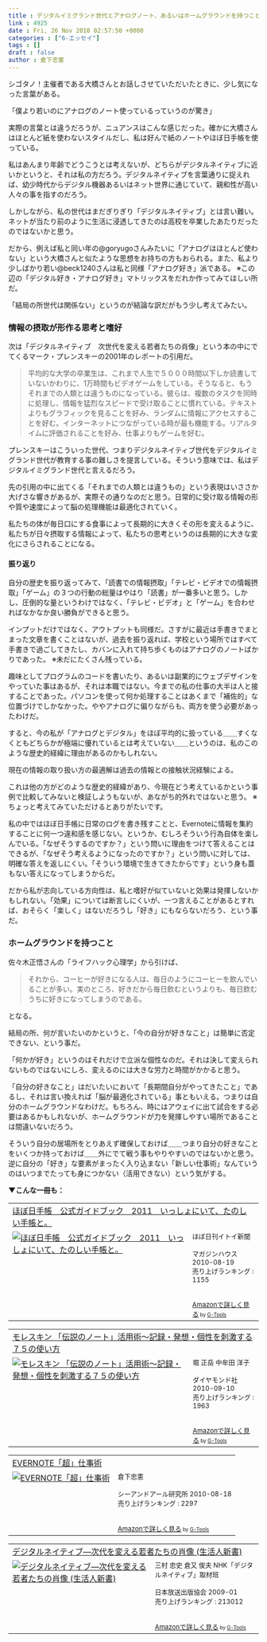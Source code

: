 ```yaml
---
title : デジタルイミグランド世代とアナログノート、あるいはホームグラウンドを持つこと
link : 4925
date : Fri, 26 Nov 2010 02:57:50 +0000
categories : ["6-エッセイ"]
tags : []
draft : false
author : 倉下忠憲
---
```


シゴタノ！主催者である大橋さんとお話しさせていただいたときに、少し気になった言葉がある。

「僕より若いのにアナログのノート使っているっていうのが驚き」

実際の言葉とは違うだろうが、ニュアンスはこんな感じだった。確かに大橋さんはほとんど紙を使わないスタイルだし、私は好んで紙のノートやほぼ日手帳を使っている。

私はあんまり年齢でどうこうとは考えないが、どちらがデジタルネイティブに近いかというと、それは私の方だろう。デジタルネイティブを言葉通りに捉えれば、幼少時代からデジタル機器あるいはネット世界に通じていて、親和性が高い人々の事を指すのだろう。

しかしながら、私の世代はまだぎりぎり「デジタルネイティブ」とは言い難い。ネットが当たり前のように生活に浸透してきたのは高校を卒業したあたりだったのではないかと思う。

だから、例えば私と同い年の@goryugoさんみたいに「アナログはほとんど使わない」という大橋さんと似たような思想をお持ちの方もおられる。また、私より少しばかり若い@beck1240さんは私と同様「アナログ好き」派である。
※この辺の「デジタル好き・アナログ好き」マトリックスをだれか作ってみてほしい所だ。

「結局の所世代は関係ない」というのが結論な訳だがもう少し考えてみたい。

<h3>情報の摂取が形作る思考と嗜好</h3>
次は「デジタルネイティブ　次世代を変える若者たちの肖像」という本の中にでてくるマーク・プレンスキーの2001年のレポートの引用だ。

<blockquote>
平均的な大学の卒業生は、これまで人生で５０００時間以下しか読書していないかわりに、1万時間もビデオゲームをしている。そうなると、もうそれまでの人類とは違うものになっている。彼らは、複数のタスクを同時に処理し、情報を猛烈なスピードで受け取ることに慣れている。テキストよりもグラフィックを見ることを好み、ランダムに情報にアクセスすることを好む。インターネットにつながっている時が最も機能する。リアルタイムに評価されることを好み、仕事よりもゲームを好む。
</blockquote>

プレンスキーはこういった世代、つまりデジタルネイティブ世代をデジタルイミグランド世代が教育する事の難しさを提言している。そういう意味では、私はデジタルイミグランド世代と言えるだろう。

先の引用の中に出てくる「それまでの人類とは違うもの」という表現はいささか大げさな響きがあるが、実際その通りなのだと思う。日常的に受け取る情報の形や質や速度によって脳の処理機能は最適化されていく。

私たちの体が毎日口にする食事によって長期的に大きくその形を変えるように、私たちが日々摂取する情報によって、私たちの思考というのは長期的に大きな変化にさらされることになる。

<h4>振り返り</h4>
自分の歴史を振り返ってみて、「読書での情報摂取」「テレビ・ビデオでの情報摂取」「ゲーム」の３つの行動の総量はやはり「読書」が一番多いと思う。しかし、圧倒的な量というわけではなく、「テレビ・ビデオ」と「ゲーム」を合わせればなかなか良い勝負ができると思う。

インプットだけではなく、アウトプットも同様だ。さすがに最近は手書きでまとまった文章を書くことはないが、過去を振り返れば、学校という場所ではすべて手書きで過ごしてきたし、カバンに入れて持ち歩くものはアナログのノートばかりであった。
※未だにたくさん残っている。

趣味としてプログラムのコードを書いたり、あるいは副業的にウェブデザインをやっていた事はあるが、それは本職ではない。今までの私の仕事の大半は人と接することであった。パソコンを使って何か処理することはあくまで「補佐的」な位置づけでしかなかった。ややアナログに偏りながらも、両方を使う必要があったわけだ。

すると、今の私が「アナログとデジタル」をほぼ平均的に扱っている＿＿すくなくともどちらかが極端に優れているとは考えていない＿＿というのは、私のこのような歴史的経緯に理由があるのかもしれない。

現在の情報の取り扱い方の最適解は過去の情報との接触状況経験による。

これは他の方がどのような歴史的経緯があり、今現在どう考えているかという事例で比較してみないと検証しようもないが、あながち的外れではないと思う。
※ちょっと考えてみていただけるとありがたいです。

私の中ではほぼ日手帳に日常のログを書き残すことと、Evernoteに情報を集約することに何一つ違和感を感じない。というか、むしろそういう行為自体を楽しんでいる。「なぜそうするのですか？」という問いに理由をつけて答えることはできるが、「なぜそう考えるようになったのですか？」という問いに対しては、明確な答えを返しにくい。「そういう環境で生きてきたからです」という身も蓋もない答えになってしまうからだ。

だから私が志向している方向性は、私と嗜好が似ていないと効果は発揮しないかもしれない。「効果」については断言しにくいが、一つ言えることがあるとすれば、おそらく「楽しく」はないだろうし「好き」にもならないだろう、という事だ。

<h3>ホームグラウンドを持つこと</h3>
佐々木正悟さんの「ライフハック心理学」から引けば、

<blockquote>
それから、コーヒーが好きになる人は、毎日のようにコーヒーを飲んでいることが多い。実のところ、好きだから毎日飲むというよりも、毎日飲むうちに好きになってしまうのである。
</blockquote>

となる。

結局の所、何が言いたいのかというと、「今の自分が好きなこと」は簡単に否定できない、という事だ。

「何かが好き」というのはそれだけで立派な個性なのだ。それは決して変えられないものではないにしろ、変えるのには大きな労力と時間がかかると思う。

「自分の好きなこと」はだいたいにおいて「長期間自分がやってきたこと」であるし、それは言い換えれば「脳が最適化されている」事ともいえる。つまりは自分のホームグラウンドなわけだ。もちろん、時にはアウェイに出て試合をする必要はあるかもしれないが、ホームグラウンドが力を発揮しやすい場所であることは間違いないだろう。

そういう自分の居場所をとりあえず確保しておけば＿＿つまり自分の好きなことをいくつか持っておけば＿＿外にでて戦う事もやりやすいのではないかと思う。逆に自分の「好き」な要素がまったく入り込まない「新しい仕事術」なんていうのはいつまでたっても身につかない（活用できない）という気がする。

<strong>▼こんな一冊も：</strong>
<table  border="0" cellpadding="5"><tr><td colspan="2"><a href="http://www.amazon.co.jp/%E3%81%BB%E3%81%BC%E6%97%A5%E6%89%8B%E5%B8%B3-%E5%85%AC%E5%BC%8F%E3%82%AC%E3%82%A4%E3%83%89%E3%83%96%E3%83%83%E3%82%AF-2011-%E3%81%84%E3%81%A3%E3%81%97%E3%82%87%E3%81%AB%E3%81%84%E3%81%A6%E3%80%81%E3%81%9F%E3%81%AE%E3%81%97%E3%81%84%E6%89%8B%E5%B8%B3%E3%81%A8%E3%80%82-%E3%81%BB%E3%81%BC%E6%97%A5%E5%88%8A%E3%82%A4%E3%83%88%E3%82%A4%E6%96%B0%E8%81%9E/dp/4838721595%3FSubscriptionId%3D15SMZCTB9V8NGR2TW082%26tag%3Drashita1000-22%26linkCode%3Dxm2%26camp%3D2025%26creative%3D165953%26creativeASIN%3D4838721595" target="_top">ほぼ日手帳　公式ガイドブック　2011　いっしょにいて、たのしい手帳と。</a><img src="http://www.assoc-amazon.jp/e/ir?t=rashita1000-22&l=ur2&o=9" width="1" height="1" style="border: none;" alt="" /></td></tr><tr><td valign="top"><a href="http://www.amazon.co.jp/%E3%81%BB%E3%81%BC%E6%97%A5%E6%89%8B%E5%B8%B3-%E5%85%AC%E5%BC%8F%E3%82%AC%E3%82%A4%E3%83%89%E3%83%96%E3%83%83%E3%82%AF-2011-%E3%81%84%E3%81%A3%E3%81%97%E3%82%87%E3%81%AB%E3%81%84%E3%81%A6%E3%80%81%E3%81%9F%E3%81%AE%E3%81%97%E3%81%84%E6%89%8B%E5%B8%B3%E3%81%A8%E3%80%82-%E3%81%BB%E3%81%BC%E6%97%A5%E5%88%8A%E3%82%A4%E3%83%88%E3%82%A4%E6%96%B0%E8%81%9E/dp/4838721595%3FSubscriptionId%3D15SMZCTB9V8NGR2TW082%26tag%3Drashita1000-22%26linkCode%3Dxm2%26camp%3D2025%26creative%3D165953%26creativeASIN%3D4838721595" target="_top"><img src="http://ecx.images-amazon.com/images/I/61GMvGfaJKL._SL160_.jpg" border="0" alt="ほぼ日手帳　公式ガイドブック　2011　いっしょにいて、たのしい手帳と。" /></a></td><td valign="top"><font size="-1">ほぼ日刊イトイ新聞 <br /><br />マガジンハウス  2010-08-19<br />売り上げランキング : 1155<br /><br /><br /><a href="http://www.amazon.co.jp/%E3%81%BB%E3%81%BC%E6%97%A5%E6%89%8B%E5%B8%B3-%E5%85%AC%E5%BC%8F%E3%82%AC%E3%82%A4%E3%83%89%E3%83%96%E3%83%83%E3%82%AF-2011-%E3%81%84%E3%81%A3%E3%81%97%E3%82%87%E3%81%AB%E3%81%84%E3%81%A6%E3%80%81%E3%81%9F%E3%81%AE%E3%81%97%E3%81%84%E6%89%8B%E5%B8%B3%E3%81%A8%E3%80%82-%E3%81%BB%E3%81%BC%E6%97%A5%E5%88%8A%E3%82%A4%E3%83%88%E3%82%A4%E6%96%B0%E8%81%9E/dp/4838721595%3FSubscriptionId%3D15SMZCTB9V8NGR2TW082%26tag%3Drashita1000-22%26linkCode%3Dxm2%26camp%3D2025%26creative%3D165953%26creativeASIN%3D4838721595" target="_top">Amazonで詳しく見る</a></font><font size="-2"> by <a href="http://www.goodpic.com/mt/aws/index.html" >G-Tools</a></font></td></tr></table>

<table  border="0" cellpadding="5"><tr><td colspan="2"><a href="http://www.amazon.co.jp/%E3%83%A2%E3%83%AC%E3%82%B9%E3%82%AD%E3%83%B3-%E3%80%8C%E4%BC%9D%E8%AA%AC%E3%81%AE%E3%83%8E%E3%83%BC%E3%83%88%E3%80%8D%E6%B4%BB%E7%94%A8%E8%A1%93%EF%BD%9E%E8%A8%98%E9%8C%B2%E3%83%BB%E7%99%BA%E6%83%B3%E3%83%BB%E5%80%8B%E6%80%A7%E3%82%92%E5%88%BA%E6%BF%80%E3%81%99%E3%82%8B%EF%BC%97%EF%BC%95%E3%81%AE%E4%BD%BF%E3%81%84%E6%96%B9-%E5%A0%80-%E6%AD%A3%E5%B2%B3/dp/4478013268%3FSubscriptionId%3D15SMZCTB9V8NGR2TW082%26tag%3Drashita1000-22%26linkCode%3Dxm2%26camp%3D2025%26creative%3D165953%26creativeASIN%3D4478013268" target="_top">モレスキン 「伝説のノート」活用術～記録・発想・個性を刺激する７５の使い方</a><img src="http://www.assoc-amazon.jp/e/ir?t=rashita1000-22&l=ur2&o=9" width="1" height="1" style="border: none;" alt="" /></td></tr><tr><td valign="top"><a href="http://www.amazon.co.jp/%E3%83%A2%E3%83%AC%E3%82%B9%E3%82%AD%E3%83%B3-%E3%80%8C%E4%BC%9D%E8%AA%AC%E3%81%AE%E3%83%8E%E3%83%BC%E3%83%88%E3%80%8D%E6%B4%BB%E7%94%A8%E8%A1%93%EF%BD%9E%E8%A8%98%E9%8C%B2%E3%83%BB%E7%99%BA%E6%83%B3%E3%83%BB%E5%80%8B%E6%80%A7%E3%82%92%E5%88%BA%E6%BF%80%E3%81%99%E3%82%8B%EF%BC%97%EF%BC%95%E3%81%AE%E4%BD%BF%E3%81%84%E6%96%B9-%E5%A0%80-%E6%AD%A3%E5%B2%B3/dp/4478013268%3FSubscriptionId%3D15SMZCTB9V8NGR2TW082%26tag%3Drashita1000-22%26linkCode%3Dxm2%26camp%3D2025%26creative%3D165953%26creativeASIN%3D4478013268" target="_top"><img src="http://ecx.images-amazon.com/images/I/41VgbswUmcL._SL160_.jpg" border="0" alt="モレスキン 「伝説のノート」活用術～記録・発想・個性を刺激する７５の使い方" /></a></td><td valign="top"><font size="-1">堀 正岳 中牟田 洋子 <br /><br />ダイヤモンド社  2010-09-10<br />売り上げランキング : 1963<br /><br /><br /><a href="http://www.amazon.co.jp/%E3%83%A2%E3%83%AC%E3%82%B9%E3%82%AD%E3%83%B3-%E3%80%8C%E4%BC%9D%E8%AA%AC%E3%81%AE%E3%83%8E%E3%83%BC%E3%83%88%E3%80%8D%E6%B4%BB%E7%94%A8%E8%A1%93%EF%BD%9E%E8%A8%98%E9%8C%B2%E3%83%BB%E7%99%BA%E6%83%B3%E3%83%BB%E5%80%8B%E6%80%A7%E3%82%92%E5%88%BA%E6%BF%80%E3%81%99%E3%82%8B%EF%BC%97%EF%BC%95%E3%81%AE%E4%BD%BF%E3%81%84%E6%96%B9-%E5%A0%80-%E6%AD%A3%E5%B2%B3/dp/4478013268%3FSubscriptionId%3D15SMZCTB9V8NGR2TW082%26tag%3Drashita1000-22%26linkCode%3Dxm2%26camp%3D2025%26creative%3D165953%26creativeASIN%3D4478013268" target="_top">Amazonで詳しく見る</a></font><font size="-2"> by <a href="http://www.goodpic.com/mt/aws/index.html" >G-Tools</a></font></td></tr></table>

<table  border="0" cellpadding="5"><tr><td colspan="2"><a href="http://www.amazon.co.jp/EVERNOTE%E3%80%8C%E8%B6%85%E3%80%8D%E4%BB%95%E4%BA%8B%E8%A1%93-%E5%80%89%E4%B8%8B%E5%BF%A0%E6%86%B2/dp/4863540728%3FSubscriptionId%3D15SMZCTB9V8NGR2TW082%26tag%3Drashita1000-22%26linkCode%3Dxm2%26camp%3D2025%26creative%3D165953%26creativeASIN%3D4863540728" target="_top">EVERNOTE「超」仕事術</a><img src="http://www.assoc-amazon.jp/e/ir?t=rashita1000-22&l=ur2&o=9" width="1" height="1" style="border: none;" alt="" /></td></tr><tr><td valign="top"><a href="http://www.amazon.co.jp/EVERNOTE%E3%80%8C%E8%B6%85%E3%80%8D%E4%BB%95%E4%BA%8B%E8%A1%93-%E5%80%89%E4%B8%8B%E5%BF%A0%E6%86%B2/dp/4863540728%3FSubscriptionId%3D15SMZCTB9V8NGR2TW082%26tag%3Drashita1000-22%26linkCode%3Dxm2%26camp%3D2025%26creative%3D165953%26creativeASIN%3D4863540728" target="_top"><img src="http://ecx.images-amazon.com/images/I/51zkZf06QlL._SL160_.jpg" border="0" alt="EVERNOTE「超」仕事術" /></a></td><td valign="top"><font size="-1">倉下忠憲 <br /><br />シーアンドアール研究所  2010-08-18<br />売り上げランキング : 2297<br /><br /><br /><a href="http://www.amazon.co.jp/EVERNOTE%E3%80%8C%E8%B6%85%E3%80%8D%E4%BB%95%E4%BA%8B%E8%A1%93-%E5%80%89%E4%B8%8B%E5%BF%A0%E6%86%B2/dp/4863540728%3FSubscriptionId%3D15SMZCTB9V8NGR2TW082%26tag%3Drashita1000-22%26linkCode%3Dxm2%26camp%3D2025%26creative%3D165953%26creativeASIN%3D4863540728" target="_top">Amazonで詳しく見る</a></font><font size="-2"> by <a href="http://www.goodpic.com/mt/aws/index.html" >G-Tools</a></font></td></tr></table>

<table  border="0" cellpadding="5"><tr><td colspan="2"><a href="http://www.amazon.co.jp/%E3%83%87%E3%82%B8%E3%82%BF%E3%83%AB%E3%83%8D%E3%82%A4%E3%83%86%E3%82%A3%E3%83%96%E2%80%95%E6%AC%A1%E4%BB%A3%E3%82%92%E5%A4%89%E3%81%88%E3%82%8B%E8%8B%A5%E8%80%85%E3%81%9F%E3%81%A1%E3%81%AE%E8%82%96%E5%83%8F-%E7%94%9F%E6%B4%BB%E4%BA%BA%E6%96%B0%E6%9B%B8-%E4%B8%89%E6%9D%91-%E5%BF%A0%E5%8F%B2/dp/4140882786%3FSubscriptionId%3D15SMZCTB9V8NGR2TW082%26tag%3Drashita1000-22%26linkCode%3Dxm2%26camp%3D2025%26creative%3D165953%26creativeASIN%3D4140882786" target="_top">デジタルネイティブ―次代を変える若者たちの肖像 (生活人新書)</a><img src="http://www.assoc-amazon.jp/e/ir?t=rashita1000-22&l=ur2&o=9" width="1" height="1" style="border: none;" alt="" /></td></tr><tr><td valign="top"><a href="http://www.amazon.co.jp/%E3%83%87%E3%82%B8%E3%82%BF%E3%83%AB%E3%83%8D%E3%82%A4%E3%83%86%E3%82%A3%E3%83%96%E2%80%95%E6%AC%A1%E4%BB%A3%E3%82%92%E5%A4%89%E3%81%88%E3%82%8B%E8%8B%A5%E8%80%85%E3%81%9F%E3%81%A1%E3%81%AE%E8%82%96%E5%83%8F-%E7%94%9F%E6%B4%BB%E4%BA%BA%E6%96%B0%E6%9B%B8-%E4%B8%89%E6%9D%91-%E5%BF%A0%E5%8F%B2/dp/4140882786%3FSubscriptionId%3D15SMZCTB9V8NGR2TW082%26tag%3Drashita1000-22%26linkCode%3Dxm2%26camp%3D2025%26creative%3D165953%26creativeASIN%3D4140882786" target="_top"><img src="http://ecx.images-amazon.com/images/I/51dP6d%2B8a6L._SL160_.jpg" border="0" alt="デジタルネイティブ―次代を変える若者たちの肖像 (生活人新書)" /></a></td><td valign="top"><font size="-1">三村 忠史 倉又 俊夫 NHK「デジタルネイティブ」取材班 <br /><br />日本放送出版協会  2009-01<br />売り上げランキング : 213012<br /><br /><br /><a href="http://www.amazon.co.jp/%E3%83%87%E3%82%B8%E3%82%BF%E3%83%AB%E3%83%8D%E3%82%A4%E3%83%86%E3%82%A3%E3%83%96%E2%80%95%E6%AC%A1%E4%BB%A3%E3%82%92%E5%A4%89%E3%81%88%E3%82%8B%E8%8B%A5%E8%80%85%E3%81%9F%E3%81%A1%E3%81%AE%E8%82%96%E5%83%8F-%E7%94%9F%E6%B4%BB%E4%BA%BA%E6%96%B0%E6%9B%B8-%E4%B8%89%E6%9D%91-%E5%BF%A0%E5%8F%B2/dp/4140882786%3FSubscriptionId%3D15SMZCTB9V8NGR2TW082%26tag%3Drashita1000-22%26linkCode%3Dxm2%26camp%3D2025%26creative%3D165953%26creativeASIN%3D4140882786" target="_top">Amazonで詳しく見る</a></font><font size="-2"> by <a href="http://www.goodpic.com/mt/aws/index.html" >G-Tools</a></font></td></tr></table>
